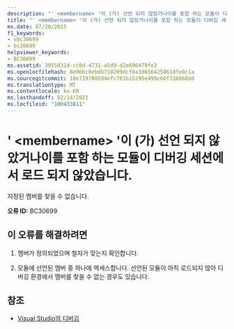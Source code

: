 ```yaml
---
description: "' <membername> '이 (가) 선언 되지 않았거나이를 포함 하는 모듈이 디버깅 세션에서 로드 되지 않은 경우에 대해 자세히 알아보세요."
title: "' <membername> '이 (가) 선언 되지 않았거나이를 포함 하는 모듈이 디버깅 세션에서 로드 되지 않았습니다."
ms.date: 07/20/2015
f1_keywords:
- vbc30699
- bc30699
helpviewer_keywords:
- BC30699
ms.assetid: 3955831d-cc6d-4731-a5d9-d2e696479fe3
ms.openlocfilehash: 8e06bc0ebdb710209dcf8a3d6564258610fe0c1a
ms.sourcegitcommit: 10e719780594efc781b15295e499c66f316068b8
ms.translationtype: MT
ms.contentlocale: ko-KR
ms.lasthandoff: 02/14/2021
ms.locfileid: "100433811"
---
```

# <a name="membername-is-not-declared-or-the-module-containing-it-is-not-loaded-in-the-debugging-session"></a>' \<membername> '이 (가) 선언 되지 않았거나이를 포함 하는 모듈이 디버깅 세션에서 로드 되지 않았습니다.

지정된 멤버를 찾을 수 없습니다.  
  
 **오류 ID:** BC30699  
  
## <a name="to-correct-this-error"></a>이 오류를 해결하려면  
  
1. 멤버가 정의되었으며 철자가 맞는지 확인합니다.  
  
2. 모듈에 선언된 멤버 중 하나에 액세스합니다. 선언된 모듈이 아직 로드되지 않아 디버깅 환경에서 멤버를 찾을 수 없는 경우도 있습니다.  
  
## <a name="see-also"></a>참조

- [Visual Studio의 디버깅](/visualstudio/debugger/debugger-feature-tour)
